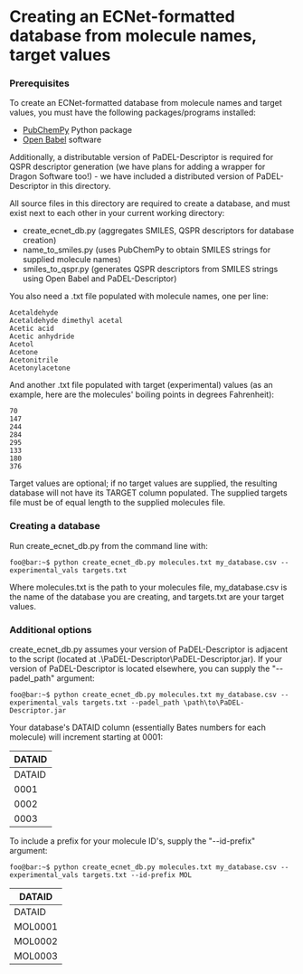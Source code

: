 # Creating an ECNet-formatted database from molecule names, target values

### Prerequisites

To create an ECNet-formatted database from molecule names and target values, you must have the following packages/programs installed:
- [PubChemPy](https://github.com/mcs07/PubChemPy) Python package
- [Open Babel](http://openbabel.org/wiki/Main_Page) software

Additionally, a distributable version of PaDEL-Descriptor is required for QSPR descriptor generation (we have plans for adding a wrapper
for Dragon Software too!) - we have included a distributed version of PaDEL-Descriptor in this directory.

All source files in this directory are required to create a database, and must exist next to each other in your current working
directory:
- create_ecnet_db.py (aggregates SMILES, QSPR descriptors for database creation)
- name_to_smiles.py (uses PubChemPy to obtain SMILES strings for supplied molecule names)
- smiles_to_qspr.py (generates QSPR descriptors from SMILES strings using Open Babel and PaDEL-Descriptor)

You also need a .txt file populated with molecule names, one per line:
```
Acetaldehyde
Acetaldehyde dimethyl acetal
Acetic acid
Acetic anhydride
Acetol
Acetone
Acetonitrile
Acetonylacetone
```

And another .txt file populated with target (experimental) values (as an example, here are the molecules' boiling points in degrees
Fahrenheit):
```
70
147
244
284
295
133
180
376
```
Target values are optional; if no target values are supplied, the resulting database will not have its TARGET column populated.
The supplied targets file must be of equal length to the supplied molecules file.

### Creating a database

Run create_ecnet_db.py from the command line with:
```console
foo@bar:~$ python create_ecnet_db.py molecules.txt my_database.csv --experimental_vals targets.txt
```
Where molecules.txt is the path to your molecules file, my_database.csv is the name of the database you are creating, and targets.txt
are your target values.

### Additional options

create_ecnet_db.py assumes your version of PaDEL-Descriptor is adjacent to the script
(located at .\PaDEL-Descriptor\PaDEL-Descriptor.jar). If your version of PaDEL-Descriptor is located elsewhere, you can supply
the "--padel_path" argument:
```console
foo@bar:~$ python create_ecnet_db.py molecules.txt my_database.csv --experimental_vals targets.txt --padel_path \path\to\PaDEL-Descriptor.jar
```

Your database's DATAID column (essentially Bates numbers for each molecule) will increment starting at 0001:

| DATAID 	|
|--------	|
| DATAID 	|
| 0001   	|
| 0002   	|
| 0003   	|

To include a prefix for your molecule ID's, supply the "--id-prefix" argument:

```console
foo@bar:~$ python create_ecnet_db.py molecules.txt my_database.csv --experimental_vals targets.txt --id-prefix MOL
```

| DATAID 	    |
|-----------	|
| DATAID     	|
| MOL0001   	|
| MOL0002   	|
| MOL0003   	|
